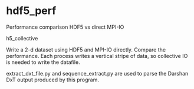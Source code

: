 # hdf5_perf
Performance comparison HDF5 vs direct MPI-IO


h5_collective <filename> <rows> <cols>

Write a 2-d dataset using HDF5 and MPI-IO directly. Compare the performance. 
Each process writes a vertical stripe of data, so collective IO is needed
to write the datafile.

extract_dxt_file.py and sequence_extract.py are used to parse the Darshan DxT
output produced by this program.

